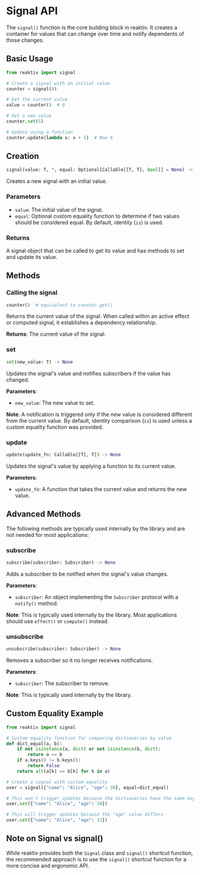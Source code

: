 # Signal API

The `signal()` function is the core building block in reaktiv. It creates a container for values that can change over time and notify dependents of those changes.

## Basic Usage

```python
from reaktiv import signal

# Create a signal with an initial value
counter = signal(0)

# Get the current value
value = counter()  # 0

# Set a new value
counter.set(5)

# Update using a function
counter.update(lambda x: x + 1)  # Now 6
```

## Creation

```python
signal(value: T, *, equal: Optional[Callable[[T, T], bool]] = None) -> Signal[T]
```

Creates a new signal with an initial value.

### Parameters

- `value`: The initial value of the signal.
- `equal`: Optional custom equality function to determine if two values should be considered equal. By default, identity (`is`) is used.

### Returns

A signal object that can be called to get its value and has methods to set and update its value.

## Methods

### Calling the signal

```python
counter()  # equivalent to counter.get()
```

Returns the current value of the signal. When called within an active effect or computed signal, it establishes a dependency relationship.

**Returns**: The current value of the signal.

### set

```python
set(new_value: T) -> None
```

Updates the signal's value and notifies subscribers if the value has changed.

**Parameters**:
- `new_value`: The new value to set.

**Note**: A notification is triggered only if the new value is considered different from the current value. By default, identity comparison (`is`) is used unless a custom equality function was provided.

### update

```python
update(update_fn: Callable[[T], T]) -> None
```

Updates the signal's value by applying a function to its current value.

**Parameters**:
- `update_fn`: A function that takes the current value and returns the new value.

## Advanced Methods

The following methods are typically used internally by the library and are not needed for most applications:

### subscribe

```python
subscribe(subscriber: Subscriber) -> None
```

Adds a subscriber to be notified when the signal's value changes.

**Parameters**:
- `subscriber`: An object implementing the `Subscriber` protocol with a `notify()` method.

**Note**: This is typically used internally by the library. Most applications should use `effect()` or `compute()` instead.

### unsubscribe

```python
unsubscribe(subscriber: Subscriber) -> None
```

Removes a subscriber so it no longer receives notifications.

**Parameters**:
- `subscriber`: The subscriber to remove.

**Note**: This is typically used internally by the library.

## Custom Equality Example

```python
from reaktiv import signal

# Custom equality function for comparing dictionaries by value
def dict_equal(a, b):
    if not isinstance(a, dict) or not isinstance(b, dict):
        return a == b
    if a.keys() != b.keys():
        return False
    return all(a[k] == b[k] for k in a)

# Create a signal with custom equality
user = signal({"name": "Alice", "age": 30}, equal=dict_equal)

# This won't trigger updates because the dictionaries have the same key-value pairs
user.set({"name": "Alice", "age": 30})

# This will trigger updates because the "age" value differs
user.set({"name": "Alice", "age": 31})
```

## Note on Signal vs signal()

While reaktiv provides both the `Signal` class and `signal()` shortcut function, the recommended approach is to use the `signal()` shortcut function for a more concise and ergonomic API.